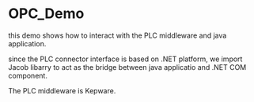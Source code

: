 # OPC_Demo
this demo shows how to interact with the PLC middleware and java application.

since the PLC connector interface is based on .NET platform,  we import Jacob libarry 
to act as the bridge between java applicatio and .NET COM component.

The PLC middleware is Kepware.
